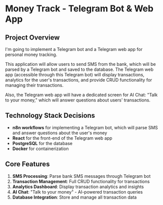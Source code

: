 # Money Track - Telegram Bot & Web App

## Project Overview

I'm going to implement a Telegram bot and a Telegram web app for personal money tracking.

This application will allow users to send SMS from the bank, which will be parsed by a Telegram bot and saved to the database. The Telegram web app (accessible through this Telegram bot) will display transactions, analytics for the user's transactions, and provide CRUD functionality for managing their transactions.

Also, the Telegram web app will have a dedicated screen for AI Chat: "Talk to your money," which will answer questions about users' transactions.

## Technology Stack Decisions

- **n8n workflows** for implementing a Telegram bot, which will parse SMS and answer questions about the user's money
- **React** for the front-end of the Telegram web app
- **PostgreSQL** for the database
- **Docker** for containerization

## Core Features

1. **SMS Processing**: Parse bank SMS messages through Telegram bot
2. **Transaction Management**: Full CRUD functionality for transactions
3. **Analytics Dashboard**: Display transaction analytics and insights
4. **AI Chat**: "Talk to your money" - AI-powered transaction queries
5. **Database Integration**: Store and manage all transaction data